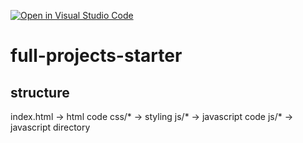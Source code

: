 [![Open in Visual Studio Code](https://classroom.github.com/assets/open-in-vscode-f059dc9a6f8d3a56e377f745f24479a46679e63a5d9fe6f495e02850cd0d8118.svg)](https://classroom.github.com/online_ide?assignment_repo_id=6727621&assignment_repo_type=AssignmentRepo)
# full-projects-starter


## structure

index.html -> html code
css/* -> styling
js/* -> javascript code
js/* -> javascript directory
